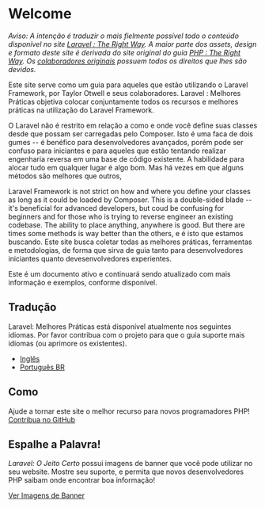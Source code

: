 # Welcome

_Aviso: A intenção é traduzir o mais fielmente possível todo o conteúdo disponível no site [Laravel : The Right Way](laraveltherightway.github.io). A maior parte dos assets, design e formato deste site é derivada do site original do guia [PHP : The Right Way](http://www.phptherightway.com/). Os [colaboradores originais](https://github.com/codeguy/php-the-right-way/graphs/contributors) possuem todos os direitos que lhes são devidos._

Este site serve como um guia para aqueles que estão utilizando o Laravel Framework, por Taylor Otwell e seus colaboradores. Laravel : Melhores Práticas objetiva colocar conjuntamente todos os recursos e melhores práticas na utilização do Laravel Framework.

O Laravel não é restrito em relação a como e onde você define suas classes desde que possam ser carregadas pelo Composer. Isto é uma faca de dois gumes -- é benéfico para desenvolvedores avançados, porém pode ser confuso para iniciantes e para aqueles que estão tentando realizar engenharia reversa em uma base de código existente. A habilidade para alocar tudo em qualquer lugar é algo bom. Mas há vezes em que alguns métodos são melhores que outros,  

Laravel Framework is not strict on how and where you define your classes as long as it could be loaded by Composer. This is a double-sided blade -- it's beneficial for advanced developers, but coud be confusing for beginners and for those who is trying to reverse engineer an existing codebase. The ability to place anything, anywhere is good. But there are times some methods is way better than the others, e é isto que estamos buscando. Este site busca coletar todas as melhores práticas, ferramentas e metodologias, de forma que sirva de guia tanto para desenvolvedores iniciantes quanto devesenvolvedores experientes.

Este é um documento ativo e continuará sendo atualizado com mais informação e exemplos, conforme disponível.

## Tradução

Laravel: Melhores Práticas está disponível atualmente nos seguintes idiomas. Por favor contribua com o projeto para que o guia suporte mais idiomas (ou aprimore os existentes).

* [Inglês](http://www.laraveltherightway.com)
* [Português BR](https://github.com/harrysbaraini/laraveltherightway.github.io)


## Como 

Ajude a tornar este site o melhor recurso para novos programadores PHP! [Contribua no GitHub][1]

## Espalhe a Palavra!

_Laravel: O Jeito Certo_ possui imagens de banner que você pode utilizar no seu website. Mostre seu suporte, e permita que novos desenvolvedores PHP saibam onde encontrar boa informação!

[Ver Imagens de Banner][2]

[1]: https://github.com/harrysbaraini/laraveltherightway.github.io
[2]: /banners.html
